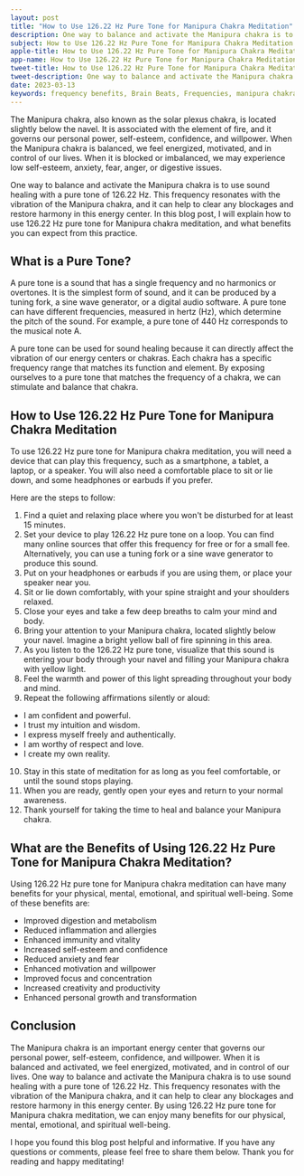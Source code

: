 ```yaml
---
layout: post
title: "How to Use 126.22 Hz Pure Tone for Manipura Chakra Meditation"
description: One way to balance and activate the Manipura chakra is to use sound healing with a pure tone of 126.22 Hz. This frequency resonates with the vibration of the Manipura chakra, and it can help to clear any blockages and restore harmony in this energy center. 
subject: How to Use 126.22 Hz Pure Tone for Manipura Chakra Meditation
apple-title: How to Use 126.22 Hz Pure Tone for Manipura Chakra Meditation
app-name: How to Use 126.22 Hz Pure Tone for Manipura Chakra Meditation
tweet-title: How to Use 126.22 Hz Pure Tone for Manipura Chakra Meditation
tweet-description: One way to balance and activate the Manipura chakra is to use sound healing with a pure tone of 126.22 Hz. This frequency resonates with the vibration of the Manipura chakra, and it can help to clear any blockages and restore harmony in this energy center.
date: 2023-03-13
keywords: frequency benefits, Brain Beats, Frequencies, manipura chakra, solar plexus chakra, pure tone, Brain wave entrainment, sound therapy
---
```



The Manipura chakra, also known as the solar plexus chakra, is located slightly below the navel. It is associated with the element of fire, and it governs our personal power, self-esteem, confidence, and willpower. When the Manipura chakra is balanced, we feel energized, motivated, and in control of our lives. When it is blocked or imbalanced, we may experience low self-esteem, anxiety, fear, anger, or digestive issues.

One way to balance and activate the Manipura chakra is to use sound healing with a pure tone of 126.22 Hz. This frequency resonates with the vibration of the Manipura chakra, and it can help to clear any blockages and restore harmony in this energy center. In this blog post, I will explain how to use 126.22 Hz pure tone for Manipura chakra meditation, and what benefits you can expect from this practice.

## What is a Pure Tone?

A pure tone is a sound that has a single frequency and no harmonics or overtones. It is the simplest form of sound, and it can be produced by a tuning fork, a sine wave generator, or a digital audio software. A pure tone can have different frequencies, measured in hertz (Hz), which determine the pitch of the sound. For example, a pure tone of 440 Hz corresponds to the musical note A.

A pure tone can be used for sound healing because it can directly affect the vibration of our energy centers or chakras. Each chakra has a specific frequency range that matches its function and element. By exposing ourselves to a pure tone that matches the frequency of a chakra, we can stimulate and balance that chakra.

## How to Use 126.22 Hz Pure Tone for Manipura Chakra Meditation

To use 126.22 Hz pure tone for Manipura chakra meditation, you will need a device that can play this frequency, such as a smartphone, a tablet, a laptop, or a speaker. You will also need a comfortable place to sit or lie down, and some headphones or earbuds if you prefer.

Here are the steps to follow:

1. Find a quiet and relaxing place where you won't be disturbed for at least 15 minutes.
2. Set your device to play 126.22 Hz pure tone on a loop. You can find many online sources that offer this frequency for free or for a small fee. Alternatively, you can use a tuning fork or a sine wave generator to produce this sound.
3. Put on your headphones or earbuds if you are using them, or place your speaker near you.
4. Sit or lie down comfortably, with your spine straight and your shoulders relaxed.
5. Close your eyes and take a few deep breaths to calm your mind and body.
6. Bring your attention to your Manipura chakra, located slightly below your navel. Imagine a bright yellow ball of fire spinning in this area.
7. As you listen to the 126.22 Hz pure tone, visualize that this sound is entering your body through your navel and filling your Manipura chakra with yellow light.
8. Feel the warmth and power of this light spreading throughout your body and mind.
9. Repeat the following affirmations silently or aloud:

- I am confident and powerful.
- I trust my intuition and wisdom.
- I express myself freely and authentically.
- I am worthy of respect and love.
- I create my own reality.

10. Stay in this state of meditation for as long as you feel comfortable, or until the sound stops playing.
11. When you are ready, gently open your eyes and return to your normal awareness.
12. Thank yourself for taking the time to heal and balance your Manipura chakra.

## What are the Benefits of Using 126.22 Hz Pure Tone for Manipura Chakra Meditation?

Using 126.22 Hz pure tone for Manipura chakra meditation can have many benefits for your physical, mental, emotional, and spiritual well-being. Some of these benefits are:

- Improved digestion and metabolism
- Reduced inflammation and allergies
- Enhanced immunity and vitality
- Increased self-esteem and confidence
- Reduced anxiety and fear
- Enhanced motivation and willpower
- Improved focus and concentration
- Increased creativity and productivity
- Enhanced personal growth and transformation

## Conclusion

The Manipura chakra is an important energy center that governs our personal power, self-esteem, confidence, and willpower. When it is balanced and activated, we feel energized, motivated, and in control of our lives. One way to balance and activate the Manipura chakra is to use sound healing with a pure tone of 126.22 Hz. This frequency resonates with the vibration of the Manipura chakra, and it can help to clear any blockages and restore harmony in this energy center. By using 126.22 Hz pure tone for Manipura chakra meditation, we can enjoy many benefits for our physical, mental, emotional, and spiritual well-being.

I hope you found this blog post helpful and informative. If you have any questions or comments, please feel free to share them below. Thank you for reading and happy meditating!